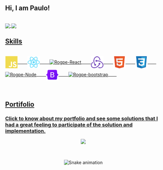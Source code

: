 ## Hi, I am Paulo! 


 <div>
</br>
 <a href="https://github.com/Rogpe-Prog">    
 <img align="center" height="170" src="https://github-readme-stats.vercel.app/api/top-langs/?username=Rogpe-Prog&layout=compact&langs_count=16&theme=dark"/>
 <img align="center" src="https://github-readme-stats.vercel.app/api?username=Rogpe-Prog&show_icons=true&theme=dark&include_all_commits=true&count_private=true&hide=issues"/>
</div>
          
 
 ## Skills
<div style="display: inline_block"><br>
  <img height="40" align="center" alt="Rogpe-Js" height="30" width="40" src="https://raw.githubusercontent.com/devicons/devicon/master/icons/javascript/javascript-plain.svg">
 &nbsp;&nbsp;&nbsp;&nbsp;&nbsp;&nbsp;
  <img height="40" align="center" alt="Rogpe-React" height="30" width="40" src="https://raw.githubusercontent.com/devicons/devicon/master/icons/react/react-original.svg">
  &nbsp;&nbsp;&nbsp;&nbsp;&nbsp;&nbsp;
  <img height="40" align="center" alt="Rogpe-React" height="30" width="40" src="https://cdn.jsdelivr.net/gh/devicons/devicon/icons/npm/npm-original-wordmark.svg">
 &nbsp;&nbsp;&nbsp;&nbsp;&nbsp;&nbsp;
  <img height="40" align="center" alt="Rogpe-Redux" height="30" width="40" src="https://raw.githubusercontent.com/devicons/devicon/master/icons/redux/redux-original.svg">
 &nbsp;&nbsp;&nbsp;&nbsp;&nbsp;&nbsp;
  <img height="40" align="center" alt="Rogpe-HTML" height="30" width="40" src="https://raw.githubusercontent.com/devicons/devicon/master/icons/html5/html5-original.svg">
 &nbsp;&nbsp;&nbsp;&nbsp;&nbsp;&nbsp;
  <img height="40" align="center" alt="Rogpe-CSS" height="30" width="40" src="https://raw.githubusercontent.com/devicons/devicon/master/icons/css3/css3-original.svg">
 &nbsp;&nbsp;&nbsp;&nbsp;&nbsp;&nbsp;
  <img img height="40" align="center" alt="Rogpe-Node" height="30" width="40" src="https://cdn.jsdelivr.net/gh/devicons/devicon/icons/nodejs/nodejs-original.svg" />
 &nbsp;&nbsp;&nbsp;&nbsp;&nbsp;&nbsp;
  <img img height="40" align="center" alt="Rogpe-bootstrap" height="30" width="40" src="https://github.com/devicons/devicon/blob/master/icons/bootstrap/bootstrap-original.svg" />
  &nbsp;&nbsp;&nbsp;&nbsp;&nbsp;&nbsp;
   <img img height="40" align="center" alt="Rogpe-bootstrap" height="30" width="40" src="https://cdn.jsdelivr.net/gh/devicons/devicon/icons/bootstrap/bootstrap-original.svg" />
&nbsp;&nbsp;&nbsp;&nbsp;&nbsp;&nbsp;
</br></br></br>          
</div>

  

 ## Portifolio
<h3>Click to know about my portfolio and see some solutions that I had a great feeling to participate of the solution and implementation.</h3>
<div align="center">
  <div>
    <a href="https://aboutme-one.vercel.app/" target="_blank"><img src="https://img.shields.io/badge/PORTIFOLIO-2ea44f?style=for-the-badge" target="_blank"></a>
  </div>
 </br>
</br>

![Snake animation](https://github.com/Rogpe-Prog/Rogpe-Prog/blob/output/github-contribution-grid-snake.svg)

</div>
